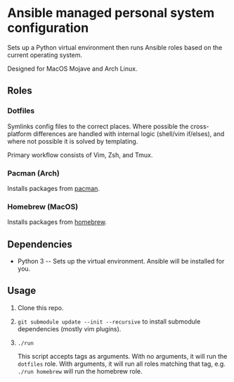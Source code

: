 # Ansible managed personal system configuration

Sets up a Python virtual environment then runs Ansible roles based on the current operating system. 

Designed for MacOS Mojave and Arch Linux.

## Roles
### Dotfiles
Symlinks config files to the correct places. Where possible the cross-platform differences are handled with internal logic (shell/vim if/elses), and where not possible it is solved by templating.

Primary workflow consists of Vim, Zsh, and Tmux.

### Pacman (Arch)
Installs packages from [pacman](https://wiki.archlinux.org/index.php/pacman).

### Homebrew (MacOS)
Installs packages from [homebrew](https://brew.sh/).

## Dependencies
- Python 3 -- Sets up the virtual environment. Ansible will be installed for you. 

## Usage
1. Clone this repo.
1. `git submodule update --init --recursive` to install submodule dependencies (mostly vim plugins). 
1. `./run`

    This script accepts tags as arguments. With no arguments, it will run the `dotfiles` role. With arguments, it will run all roles matching that tag, e.g. `./run homebrew` will run the homebrew role.
